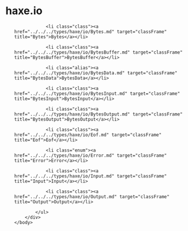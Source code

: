 <!DOCTYPE HTML PUBLIC "-//W3C//DTD HTML 4.01 Transitional//EN" "http://www.w3.org/tr/html4/loose.dtd">
<html>
	<head>
		<title>Package io Type List</title>
	</head>
	<body>
		<div class="onepackage" id="types-frame">
			<h1>haxe.io</h1>
			<ul class="packages">

				<li class="class"><a href="../../../types/haxe/io/Bytes.md" target="classFrame" title="Bytes">Bytes</a></li>

				<li class="class"><a href="../../../types/haxe/io/BytesBuffer.md" target="classFrame" title="BytesBuffer">BytesBuffer</a></li>

				<li class="alias"><a href="../../../types/haxe/io/BytesData.md" target="classFrame" title="BytesData">BytesData</a></li>

				<li class="class"><a href="../../../types/haxe/io/BytesInput.md" target="classFrame" title="BytesInput">BytesInput</a></li>

				<li class="class"><a href="../../../types/haxe/io/BytesOutput.md" target="classFrame" title="BytesOutput">BytesOutput</a></li>

				<li class="class"><a href="../../../types/haxe/io/Eof.md" target="classFrame" title="Eof">Eof</a></li>

				<li class="enum"><a href="../../../types/haxe/io/Error.md" target="classFrame" title="Error">Error</a></li>

				<li class="class"><a href="../../../types/haxe/io/Input.md" target="classFrame" title="Input">Input</a></li>

				<li class="class"><a href="../../../types/haxe/io/Output.md" target="classFrame" title="Output">Output</a></li>

			</ul>
		</div>
	</body>
</html>


